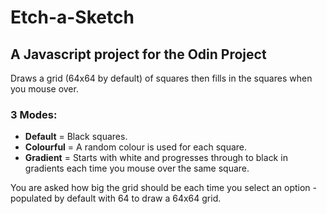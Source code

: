 # Etch-a-Sketch

## A Javascript project for the Odin Project

Draws a grid (64x64 by default) of squares then fills in the squares when you mouse over.

### 3 Modes:

* **Default** = Black squares.
* **Colourful** = A random colour is used for each square.
* **Gradient** = Starts with white and progresses through to black in gradients each time you mouse over the same square.

You are asked how big the grid should be each time you select an option - populated by default with 64 to draw a 64x64 grid.
